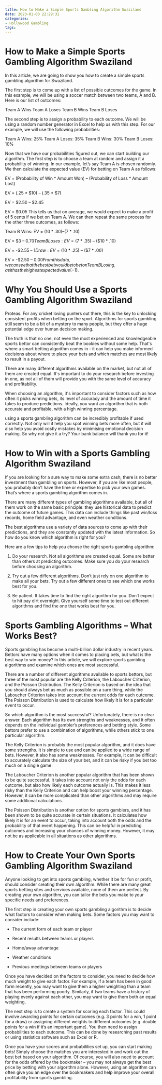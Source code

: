 ```yaml
---
title: How to Make a Simple Sports Gambling Algorithm Swaziland 
date: 2023-01-03 22:29:31
categories:
- Hollywood Gambling
tags:
---
```



#  How to Make a Simple Sports Gambling Algorithm Swaziland 

In this article, we are going to show you how to create a simple sports gambling algorithm for Swaziland. 

The first step is to come up with a list of possible outcomes for the game. In this example, we will be using a soccer match between two teams, A and B. Here is our list of outcomes:

Team A Wins
Team A Loses
Team B Wins
Team B Loses

The second step is to assign a probability to each outcome. We will be using a random number generator in Excel to help us with this step. For our example, we will use the following probabilities:

Team A Wins: 25%
Team A Loses: 35%
Team B Wins: 30%
Team B Loses: 10%

Now that we have our probabilities figured out, we can start building our algorithm. The first step is to choose a team at random and assign it a probability of winning. In our example, let’s say Team A is chosen randomly. We then calculate the expected value (EV) for betting on Team A as follows:

 EV = (Probability of Win * Amount Won) – (Probability of Loss * Amount Lost) 

 EV = (.25 * $10) – (.35 * $7) 

 EV = $2.50 – $2.45 

 EV = $0.05 
This tells us that on average, we would expect to make a profit of 5 cents if we bet on Team A. We can then repeat the same process for the other three outcomes, as follows:

Team B Wins: EV = ($10 * .30) – ($7 * .10) 

EV = $3 – $0.70 
Team B Loses: EV = ($7 * .35) – ($10 * .10) 

EV = -$2.55 – $1 
Draw: EV = ($10 * .25) – ($7 * .00) 

EV = -$2.50 – $0.00 
From this data, we can see that the best bet would be to bet on Team B Losing, as it has the highest expected value (-$1).

#  Why You Should Use a Sports Gambling Algorithm Swaziland
 Proteas. For any cricket loving punters out there, this is the key to unlocking consistent profits when betting on the sport. Algorithms for sports gambling still seem to be a bit of a mystery to many people, but they offer a huge potential edge over human decision making.

The truth is that no one, not even the most experienced and knowledgeable sports bettor can consistently beat the bookies without some help. That's where a smart betting algorithm comes in - it can help you make informed decisions about where to place your bets and which matches are most likely to result in a payout.

There are many different algorithms available on the market, but not all of them are created equal. It's important to do your research before investing in one, as not all of them will provide you with the same level of accuracy and profitability.

When choosing an algorithm, it's important to consider factors such as how often it picks winning bets, its level of accuracy and the amount of time it takes to produce predictions. Ideally, you want an algorithm that is both accurate and profitable, with a high winning percentage.

 using a sports gambling algorithm can be incredibly profitable if used correctly. Not only will it help you spot winning bets more often, but it will also help you avoid costly mistakes by minimising emotional decision making. So why not give it a try? Your bank balance will thank you for it!

#  How to Win with a Sports Gambling Algorithm Swaziland

If you are looking for a sure way to make some extra cash, there is no better investment than gambling on sports. However, if you are like most people, you probably don’t have the time or expertise to pick your own games. That’s where a sports gambling algorithm comes in.

There are many different types of gambling algorithms available, but all of them work on the same basic principle: they use historical data to predict the outcome of future games. This data can include things like past win/loss records, home field advantage, and even weather conditions.

The best algorithms use a variety of data sources to come up with their predictions, and they are constantly updated with the latest information. So how do you know which algorithm is right for you?

Here are a few tips to help you choose the right sports gambling algorithm:

1) Do your research. Not all algorithms are created equal. Some are better than others at predicting outcomes. Make sure you do your research before choosing an algorithm.

2) Try out a few different algorithms. Don’t just rely on one algorithm to make all your bets. Try out a few different ones to see which one works best for you.

3) Be patient. It takes time to find the right algorithm for you. Don’t expect to hit pay dirt overnight. Give yourself some time to test out different algorithms and find the one that works best for you.

#  Sports Gambling Algorithms – What Works Best?

Sports gambling has become a multi-billion dollar industry in recent years. Bettors have many options when it comes to placing bets, but what is the best way to win money? In this article, we will explore sports gambling algorithms and examine which ones are most successful.

There are a number of different algorithms available to sports bettors, but three of the most popular are the Kelly Criterion, the Laboucher Criterion, and the Poisson Distribution. The Kelly Criterion is based on the idea that you should always bet as much as possible on a sure thing, while the Laboucher Criterion takes into account the current odds for each outcome. The Poisson Distribution is used to calculate how likely it is for a particular event to occur.

So which algorithm is the most successful? Unfortunately, there is no clear answer. Each algorithm has its own strengths and weaknesses, and it often depends on the individual gambler’s preferences and betting style. Some bettors prefer to use a combination of algorithms, while others stick to one particular algorithm.

The Kelly Criterion is probably the most popular algorithm, and it does have some strengths. It is simple to use and can be applied to a wide range of bets. However, it also has some weaknesses. For example, it can be difficult to accurately calculate the size of your bet, and it can be risky if you bet too much on a single game.

The Laboucher Criterion is another popular algorithm that has been shown to be quite successful. It takes into account not only the odds for each outcome, but also how likely each outcome actually is. This makes it less risky than the Kelly Criterion and can help boost your winning percentage. However, it can be more complicated than other algorithms and may require some additional calculations.

The Poisson Distribution is another option for sports gamblers, and it has been shown to be quite accurate in certain situations. It calculates how likely it is for an event to occur, taking into account both the odds and the probability of that event happening. This can be helpful in predicting outcomes and increasing your chances of winning money. However, it may not be as applicable in all situations as other algorithms.

#  How to Create Your Own Sports Gambling Algorithm Swaziland

Anyone looking to get into sports gambling, whether it be for fun or profit, should consider creating their own algorithm. While there are many great sports betting sites and services available, none of them are perfect. By creating your own algorithm, you can tailor the bets you make to your specific needs and preferences.

The first step in creating your own sports gambling algorithm is to decide what factors to consider when making bets. Some factors you may want to consider include:

* The current form of each team or player

* Recent results between teams or players

* Home/away advantage

* Weather conditions

* Previous meetings between teams or players

Once you have decided on the factors to consider, you need to decide how much weight to give each factor. For example, if a team has been in good form recently, you may want to give them a higher weighting than a team that has been performing poorly. Similarly, if two teams have a history of playing evenly against each other, you may want to give them both an equal weighting.

The next step is to create a system for scoring each factor. This could involve awarding points for certain outcomes (e.g. 3 points for a win, 1 point for a draw) or assigning different weights to different outcomes (e.g. double points for a win if it’s an important game). You then need to assign probabilities to each outcome. This can be done by researching past results or using statistics software such as Excel or R.

Once you have your scores and probabilities set up, you can start making bets! Simply choose the matches you are interested in and work out the best bet based on your algorithm. Of course, you will also need to account for the odds offered by the bookmaker – you may not always get the best price by betting with your algorithm alone. However, using an algorithm can often give you an edge over the bookmakers and help improve your overall profitability from sports gambling.